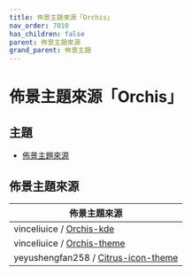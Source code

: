 ```yaml
---
title: 佈景主題來源「Orchis」
nav_order: 7010
has_children: false
parent: 佈景主題來源
grand_parent: 佈景主題
---
```



# 佈景主題來源「Orchis」




## 主題

* [佈景主題來源](#佈景主題來源)




## 佈景主題來源

| 佈景主題來源 |
| ---------- |
| vinceliuice / [Orchis-kde](https://github.com/vinceliuice/Orchis-kde) |
| vinceliuice / [Orchis-theme](https://github.com/vinceliuice/Orchis-theme) |
| yeyushengfan258 / [Citrus-icon-theme](https://github.com/yeyushengfan258/Citrus-icon-theme) |
